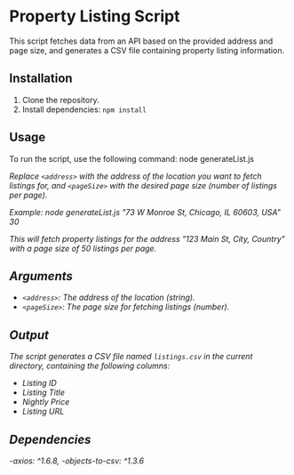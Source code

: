 # Property Listing Script

This script fetches data from an API based on the provided address and page size, and generates a CSV file containing property listing information.

## Installation

1. Clone the repository.
2. Install dependencies: `npm install`

## Usage

To run the script, use the following command: node generateList.js <address> <pageSize>

Replace `<address>` with the address of the location you want to fetch listings for, and `<pageSize>` with the desired page size (number of listings per page).

Example:
node generateList.js "73 W Monroe St, Chicago, IL 60603, USA" 30

This will fetch property listings for the address "123 Main St, City, Country" with a page size of 50 listings per page.

## Arguments

- `<address>`: The address of the location (string).
- `<pageSize>`: The page size for fetching listings (number).

## Output

The script generates a CSV file named `listings.csv` in the current directory, containing the following columns:

- Listing ID
- Listing Title
- Nightly Price
- Listing URL

## Dependencies
-axios: ^1.6.8,
-objects-to-csv: ^1.3.6

